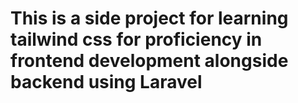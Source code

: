<h1>This is a side project for learning tailwind css for proficiency in frontend development alongside backend using Laravel</h1>